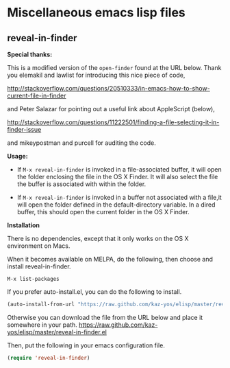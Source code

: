Miscellaneous emacs lisp files
=====

reveal-in-finder
-----

**Special thanks:**

This is a modified version of the ```open-finder``` found at the URL below. Thank you elemakil and lawlist for introducing this nice piece of code,

http://stackoverflow.com/questions/20510333/in-emacs-how-to-show-current-file-in-finder

and Peter Salazar for pointing out a useful link about AppleScript (below),

http://stackoverflow.com/questions/11222501/finding-a-file-selecting-it-in-finder-issue

and mikeypostman and purcell for auditing the code.

**Usage:**

- If ```M-x reveal-in-finder``` is invoked in a file-associated buffer, it will open the folder enclosing the file in the OS X Finder.  It will also select the file the buffer is associated with within the folder.

- If ```M-x reveal-in-finder``` is invoked in a buffer not associated with a file,it will open the folder defined in the default-directory variable. In a dired buffer, this should open the current folder in the OS X Finder.


**Installation**

There is no dependencies, except that it only works on the OS X environment on Macs.

When it becomes available on MELPA, do the following, then choose and install reveal-in-finder.

```
M-x list-packages
```

If you prefer auto-install.el, you can do the following to install.
```lisp
(auto-install-from-url "https://raw.github.com/kaz-yos/elisp/master/reveal-in-finder.el")
```

Otherwise you can download the file from the URL below and place it somewhere in your path.
https://raw.github.com/kaz-yos/elisp/master/reveal-in-finder.el

Then, put the following in your emacs configuration file.

```lisp
(require 'reveal-in-finder)
```

